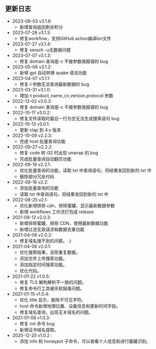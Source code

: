 ## 更新日志

- 2023-08-03 v3.1.6:
  - 新增查询返回剩余积分
- 2023-07-28 v3.1.5:
  - 修复workflow，支持GitHub action编译bin文件
- 2023-07-27 v3.1.4:
  - 修复 serach -u无数据问题
- 2023-07-07 v3.1.3:
  - 修复 domain 查询是-c 不接参数值报错的 bug
- 2023-05-08 v3.1.2:
  - 新增 gpt 自动转换 quake 语法功能
- 2023-04-07 v3.1.1:
  - 修复-l 参数无法查询最新数据的 bug
- 2023-03-31 v3.1.0:
  - 增加-t product_name_cn,version,protocol 参数
- 2022-12-02 v3.0.3:
  - 修复 domain 查询是-c 不接参数值报错的 bug
- 2022-10-17 v3.0.2:
  - 修复文件读取时最后一行为空无法生成搜索语句 bug
- 2022-10-13 v3.0.1:
  - 更新 clap 到 4.x 版本
- 2022-10-09 v2.2.3:
  - 完成 host 批量查询功能
- 2022-09-27 v2.2.2:
  - 修复 code 转 i32 时出现 unwrap 的 bug
  - 完成批量查询自动翻页功能
- 2022-09-19 v2.2.1:
  - 优化批量查询的功能，读取 txt 中查询语句，将结果发回到新的 txt 中
  - 删除部分冗余代码
- 2022-09-16 v2.2:
  - 添加批量查询的功能
  - 读取 txt 中查询语句，将结果发回到新的 txt 中
- 2022-08-25 v2.1:
  - 优化新增排除 cdn、排除蜜罐、显示最新数据参数
  - 新增 workflows 工作流打包成 release
- 2021-08-12 v2.0.3:
  - 新增排除蜜罐、排除 CDN、使用最新数据功能
  - 新增过滤无效请求和数据去重功能
- 2021-04-06 v2.0.2:
  - 修复域名搜不到的问题。 :)
- 2021-04-06 v2.0.1:
  - 优化搜索结果，去除重复数据。
  - 添加文件上传搜索功能。
  - 添加指定时间搜索功能。
  - 优化代码。
- 2021-01-22 v1.0.5:
  - 修复 TLS 解构解析不一致的问题。
  - 修复命令行工具被杀软报毒问题。
- 2021-01-15 v1.0.4:
  - 优化 title 显示，删除不可见字符。
  - host 命令新增地理位置、设备信息和更新时间字段。
  - 修复域名查询，出现无关域名的问题。
- 2021-01-08 v1.0.3:
  - 修复 init 命令 bug
  - 新增证书域名提取。
- 2020-12-25 v1.0.2 :
  - 添加 info 和 honeypot 子命令，可以查看个人信息和进行蜜罐识别。
